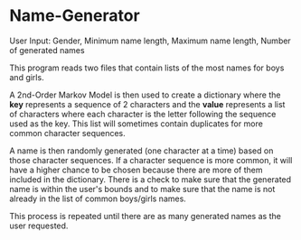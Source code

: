 # Name-Generator
User Input: Gender, Minimum name length, Maximum name length, Number of generated names

This program reads two files that contain lists of the most names for boys and girls.  

A 2nd-Order Markov Model is then used to create a dictionary where the **key** represents a sequence of 2 characters and the **value** represents a list of characters where each character is the letter following the sequence used as the key.  This list will sometimes contain duplicates for more common character sequences.  

A name is then randomly generated (one character at a time) based on those character sequences.  If a character sequence is more common, it will have a higher chance to be chosen because there are more of them included in the dictionary.  There is a check to make sure that the generated name is within the user's bounds and to make sure that the name is not already in the list of common boys/girls names.

This process is repeated until there are as many generated names as the user requested.
